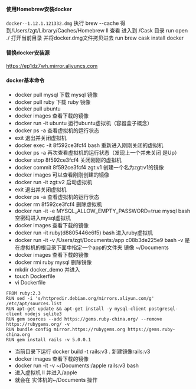 #### 使用Homebrew安装docker
`docker--1.12.1.121332.dmg`
   执行 brew --cache
   得到/Users/zgt/Library/Caches/Homebrew
   ll 查看  进入到 /Cask  目录  run open ./  打开当前目录 并将docker.dmg文件拷贝进去
   run brew cask install docker
#### 替换docker安装源
  https://ep1dz7wh.mirror.aliyuncs.com

#### docker基本命令
* docker pull mysql 下载 mysql 镜像
* docker pull ruby 下载 ruby 镜像
* docker pull ubuntu
* docker images 查看下载的镜像
* docker run -it ubuntu 运行ubuntu虚拟机（容器盒子概念）
* docker ps -a 查看虚拟机的运行状态
* exit 退出并关闭虚拟机
* docker exec -it 8f592ce3fcf4 bash 重新进入刚刚关闭的虚拟机
* docker ps -a 再次查看虚拟机的运行状态（发现上一个并未关闭 是Up）
* docker stop 8f592ce3fcf4 关闭刚刚的虚拟机
* docker commit 8f592ce3fcf4 zgt:v1 创建一个名为zgt:v1的镜像
* docker images 可以查看刚刚创建的镜像
* docker run -it zgt:v2 启动虚拟机
* exit 退出并关闭虚拟机  
* docker ps -a 查看虚拟机的运行状态
* docker rm 8f592ce3fcf4 删除虚拟机
* docker run -it -e MYSQL_ALLOW_EMPTY_PASSWORD=true mysql bash 空密码进入mysql虚拟机
* docker images 查看下载的镜像
* docker run -it ruby(d8805446e6f5) bash 进入ruby虚拟机
* docker run -it -v /Users/zgt/Documents:/app c08b3de225e9 bash -v 是在虚拟机的根目录下面中指定一个app的文件夹 镜像 ~/Documents
* docker images 查看下载的镜像
* docker rmi ruby mysql 删除镜像
* mkdir docker_demo 并进入
* touch Dockerfile
* vi Dockerfile

```
FROM ruby:2.3
RUN sed -i 's/httpredir.debian.org/mirrors.aliyun.com/g' /etc/apt/sources.list
RUN apt-get update && apt-get install -y mysql-client postgresql-client nodejs sqlite3
RUN gem sources --add https://gems.ruby-china.org/ --remove https://rubygems.org/ -v
RUN bundle config mirror.https://rubygems.org https://gems.ruby-china.org
RUN gem install rails -v 5.0.0.1
```
* 当前目录下运行 docker build -t rails:v3 . 新建镜像rails:v3
* docker images 查看下载的镜像
* docker run -it -v ~/Documents:/apple rails:v3 bash
* 进入虚拟机 ll  并进入/apple
* 就会在 实体机的~/Documents 操作